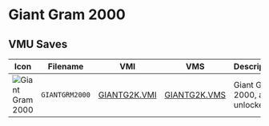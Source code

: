 # Giant Gram 2000

## VMU Saves

| Icon | Filename | VMI | VMS | Description |
|------|----------|-----|-----|-------------|
| ![Giant Gram 2000](../icons/GIANTGRM2000.GIF) | `GIANTGRM2000` | [GIANTG2K.VMI](GIANTG2K.VMI) | [GIANTG2K.VMS](GIANTG2K.VMS) | Giant Gram 2000, all unlocked.
